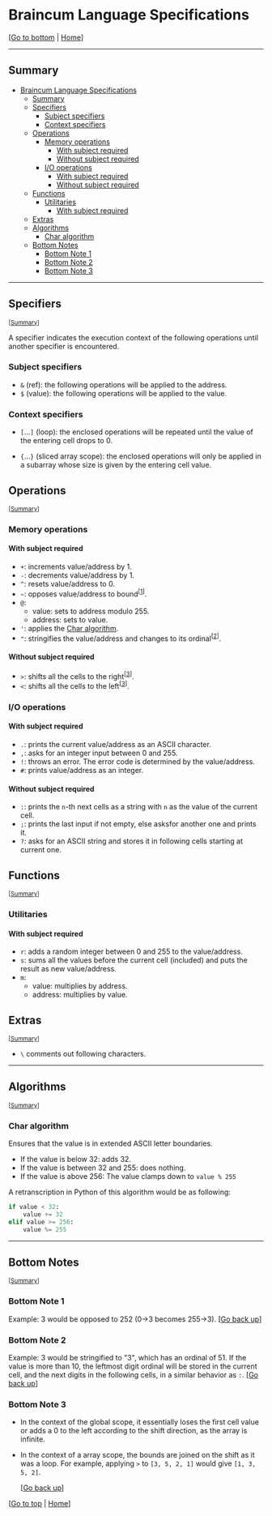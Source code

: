 <!-- markdownlint-disable MD024 MD033 -->

# Braincum Language Specifications

[[Go to bottom](#bottom-notes) | [Home](README.md)]

---

## Summary

- [Braincum Language Specifications](#braincum-language-specifications)
	- [Summary](#summary)
	- [Specifiers](#specifiers)
		- [Subject specifiers](#subject-specifiers)
		- [Context specifiers](#context-specifiers)
	- [Operations](#operations)
		- [Memory operations](#memory-operations)
			- [With subject required](#with-subject-required)
			- [Without subject required](#without-subject-required)
		- [I/O operations](#io-operations)
			- [With subject required](#with-subject-required-1)
			- [Without subject required](#without-subject-required-1)
	- [Functions](#functions)
		- [Utilitaries](#utilitaries)
			- [With subject required](#with-subject-required-2)
	- [Extras](#extras)
	- [Algorithms](#algorithms)
		- [Char algorithm](#char-algorithm)
	- [Bottom Notes](#bottom-notes)
		- [Bottom Note 1](#bottom-note-1)
		- [Bottom Note 2](#bottom-note-2)
		- [Bottom Note 3](#bottom-note-3)

---

## Specifiers

<sub>[[Summary](#summary)]</sub>

A specifier indicates the execution context of the following operations until another specifier is encountered.

### Subject specifiers

- `&` (ref): the following operations will be applied to the address.
- `$` (value): the following operations will be applied to the value.

### Context specifiers

- `[`...`]` (loop): the enclosed operations will be repeated until the value of the entering cell drops to 0.

- `{`...`}` (sliced array scope): the enclosed operations will only be applied in a subarray whose size is given by the entering cell value.

## Operations

<sub>[[Summary](#summary)]</sub>

### Memory operations

#### With subject required

- `+`: increments value/address by 1.
- `-`: decrements value/address by 1.
- `^`: resets value/address to 0.
- `~`: opposes value/address to bound<sup>[[1](#bottom-note-1)]</sup>.
- `@`:
  - value: sets to address modulo 255.
  - address: sets to value.
- `'`: applies the [Char algorithm](#char-algorithm).
- `"`: stringifies the value/address and changes to its ordinal<sup>[[2](#bottom-note-2)]</sup>.

#### Without subject required

- `>`: shifts all the cells to the right<sup>[[3](#bottom-note-3)]</sup>.
- `<`: shifts all the cells to the left<sup>[[3](#bottom-note-3)]</sup>.

### I/O operations

#### With subject required

- `.`: prints the current value/address as an ASCII character.
- `,`: asks for an integer input between 0 and 255.
- `!`: throws an error. The error code is determined by the value/address.
- `#`: prints value/address as an integer.

#### Without subject required

- `:`: prints the `n`-th next cells as a string with `n` as the value of the current cell.
- `;`: prints the last input if not empty, else asksfor another one and prints it.
- `?`: asks for an ASCII string and stores it in following cells starting at current one.

## Functions

<sub>[[Summary](#summary)]</sub>

### Utilitaries

#### With subject required

- `r`: adds a random integer between 0 and 255 to the value/address.
- `s`: sums all the values before the current cell (included) and puts the result as new value/address.
- `m`:
  - value: multiplies by address.
  - address: multiplies by value.

## Extras

<sub>[[Summary](#summary)]</sub>

- `\` comments out following characters.

---

## Algorithms

<sub>[[Summary](#summary)]</sub>

### Char algorithm

Ensures that the value is in extended ASCII letter boundaries.

- If the value is below 32: adds 32.
- If the value is between 32 and 255: does nothing.
- If the value is above 256: The value clamps down to `value % 255`

A retranscription in Python of this algorithm would be as following:

```py
if value < 32:
    value += 32
elif value >= 256:
    value %= 255
```

---

## Bottom Notes

<sub>[[Summary](#summary)]</sub>

### Bottom Note 1

Example: 3 would be opposed to 252 (0->3 becomes 255->3).
[[Go back up](#with-subject-required)]

### Bottom Note 2

Example: 3 would be stringified to "3", which has an ordinal of 51. If the value is more than 10, the leftmost digit ordinal will be stored in the current cell, and the next digits in the following cells, in a similar behavior as `:`.
[[Go back up](#with-subject-required)]

### Bottom Note 3

- In the context of the global scope, it essentially loses the first cell value or adds a 0 to the left according to the shift direction, as the array is infinite.

- In the context of a array scope, the bounds are joined on the shift as it was a loop. For example, applying `>` to `[3, 5, 2, 1]` would give `[1, 3, 5, 2]`.

  [[Go back up](#without-subject-required)]

[[Go to top](#braincum-language-specifications) | [Home](README.md)]
